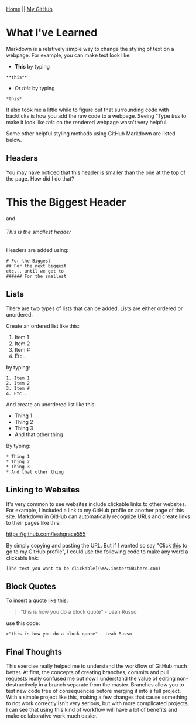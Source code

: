 [Home](README.md) || [My GitHub](https://github.com/leahgrace555) 

# What I've Learned


Markdown is a relatively simple way to change the styling of text on a webpage.
For example, you can make text look like:
- **This** by typing 
```` 
**this**
````
- Or *this* by typing 
```` 
*this* 
````

It also took me a little while to figure out that surrounding code with backticks is how you add the raw code to a webpage. 
Seeing "Type *this* to make it look like *this* on the rendered webpage wasn't very helpful. 

Some other helpful styling methods using GitHub Markdown are listed below. 

## Headers

You may have noticed that this header is smaller than the one at the top of the page. How did I do that? 

# This the Biggest Header 
and 
###### This is the smallest header

Headers are added using:

````
# For the Biggest 
## For the next biggest
etc... until we get to 
###### For the smallest 
````


## Lists

There are two types of lists that can be added. Lists are either ordered or unordered. 

Create an ordered list like this:
1. Item 1
2. Item 2 
3. Item #
4. Etc..

by typing:

````
1. Item 1
2. Item 2 
3. Item #
4. Etc..
````

And create an unordered list like this:

* Thing 1 
* Thing 2
* Thing 3
* And that other thing

By typing:
````
* Thing 1 
* Thing 2
* Thing 3
* And that other thing
````

## Linking to Websites

It's very common to see websites include clickable links to other websites. For example, I included a link to my GitHub profile on another page of this site. Markdown in GitHub can automatically recognize URLs and create links to their pages like this:

https://github.com/leahgrace555

By simply copying and pasting the URL. But if I wanted so say "Click [this](https://github.com/leahgrace555) to go to my GitHub profile", I could use the following code to make any word a clickable link:

````
[The text you want to be clickable](www.instertURLhere.com)
````

## Block Quotes

To insert a quote like this:

>"this is how you do a block quote" - Leah Russo

use this code:

````
>"this is how you do a block quote" - Leah Russo
````

## Final Thoughts

This exercise really helped me to understand the workflow of GitHub much better. At first, the concepts of creating branches, commits and pull requests really confused me but now I understand the value of editing non-destructively in a branch separate from the master. Branches allow you to test new code free of consequences before merging it into a full project. With a simple project like this, making a few changes that cause something to not work correctly isn't very serious, but with more complicated projects, I can see that using this kind of workflow will have a lot of benefits and make collaborative work much easier. 







